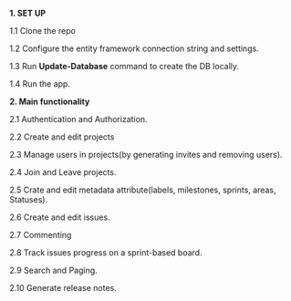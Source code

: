 **1. SET UP**
   
   1.1 Clone the repo
   
   1.2 Configure the entity framework connection string and settings.
   
   1.3 Run **Update-Database** command to create the DB locally.
   
   1.4 Run the app.

**2. Main functionality**

   2.1 Authentication and Authorization.
   
   2.2 Create and edit projects
   
   2.3 Manage users in projects(by generating invites and removing users).
   
   2.4 Join and Leave projects.
   
   2.5 Crate and edit metadata attribute(labels, milestones, sprints, areas, Statuses).
   
   2.6 Create and edit issues.
   
   2.7 Commenting
   
   2.8 Track issues progress on a sprint-based board.
   
   2.9 Search and Paging.
   
   2.10 Generate release notes.
